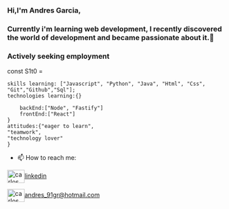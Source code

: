 ### Hi,I'm Andres Garcia, 

### Currently i'm learning web development, I recently discovered the world of development and became passionate about it.👋

###  Actively seeking employment




const S1t0 =

    skills learning: ["Javascript", "Python", "Java", "Html", "Css", "Git","Github","Sql"];
    technologies learning:{}

        backEnd:["Node", "Fastify"]
        frontEnd:["React"]
    }
    attitudes:{"eager to learn", 
    "teamwork",
    "technology lover"
    }





- 📫 How to reach me: 


<a href="www.linkedin.com/in/andrés-garcía-sánchez-aa12b3228
/" target="blank"><img align="center" src="https://cdn.jsdelivr.net/npm/simple-icons@3.0.1/icons/linkedin.svg" alt="carlos salvador díaz" height="30" width="40" />linkedin</a>

<a href="andres_91gr@hotmail.com " target="blank"><img align="center" src="https://cdn.jsdelivr.net/npm/simple-icons@3.0.1/icons/gmail.svg" alt="carlos salvador díaz" height="30" width="40" />andres_91gr@hotmail.com</a>


